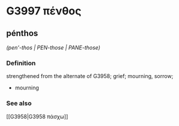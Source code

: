# G3997 πένθος

## pénthos

_(pen'-thos | PEN-those | PANE-those)_

### Definition

strengthened from the alternate of G3958; grief; mourning, sorrow; 

- mourning

### See also

[[G3958|G3958 πάσχω]]
